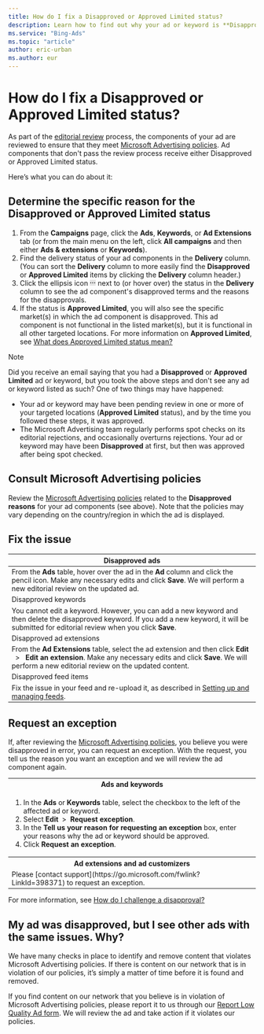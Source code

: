 ```yaml
---
title: How do I fix a Disapproved or Approved Limited status?
description: Learn how to find out why your ad or keyword is **Disapproved** or **Approved Limited**, verify that you're following Microsoft Advertising policies, and fix the issue.
ms.service: "Bing-Ads"
ms.topic: "article"
author: eric-urban
ms.author: eur
---
```


# How do I fix a Disapproved or Approved Limited status?

As part of the [editorial review](./hlp_BA_CONC_EditProcess.md) process, the components of your ad are reviewed to ensure that they meet [Microsoft Advertising policies](./hlp_BA_CONC_EditorialGuidelines.md). Ad components that don't pass the review process receive either Disapproved or Approved Limited status.

Here’s what you can do about it:

## Determine the specific reason for the **Disapproved** or **Approved Limited** status
1. From the **Campaigns** page, click the **Ads**, **Keywords**, or **Ad Extensions** tab (or from the main menu on the left, click **All campaigns** and then either **Ads &amp; extensions** or **Keywords**).
1. Find the delivery status of your ad components in the **Delivery** column. (You can sort the **Delivery** column to more easily find the **Disapproved** or **Approved Limited** items by clicking the **Delivery** column header.)
1. Click the ellipsis icon ![More information icon](../images/BA_ScreenCap_DeliveryDetails.png) next to (or hover over) the status in the **Delivery** column to see the ad component's disapproved terms and the reasons for the disapprovals.
1. If the status is **Approved Limited**, you will also see the specific market(s) in which the ad component is disapproved. This ad component is not functional in the listed market(s), but it is functional in all other targeted locations. For more information on **Approved Limited**, see [What does Approved Limited status mean?](./hlp_BA_CONC_ApprovedLimited.md)

> [!NOTE]
> Did you receive an email saying that you had a **Disapproved** or **Approved Limited** ad or keyword, but you took the above steps and don't see any ad or keyword listed as such? One of two things may have happened:
> 
> - Your ad or keyword may have been pending review in one or more of your targeted locations (**Approved Limited** status), and by the time you followed these steps, it was approved.
> - The Microsoft Advertising team regularly performs spot checks on its editorial rejections, and occasionally overturns rejections. Your ad or keyword may have been **Disapproved** at first, but then was approved after being spot checked.

## Consult Microsoft Advertising policies
Review the [Microsoft Advertising policies](./hlp_BA_CONC_EditorialGuidelines.md) related to the **Disapproved reasons** for your ad components (see above). Note that the policies may vary depending on the country/region in which the ad is displayed.

## Fix the issue
|Disapproved ads|
|---|
|From the **Ads** table, hover over the ad in the **Ad** column and click the pencil icon. Make any necessary edits and click **Save**. We will perform a new editorial review on the updated ad.|
|Disapproved keywords|
|You cannot edit a keyword. However, you can add a new keyword and then delete the disapproved keyword. If you add a new keyword, it will be submitted for editorial review when you click **Save**.|
|Disapproved ad extensions|
|From the **Ad Extensions** table, select the ad extension and then click **Edit** &nbsp; &gt; &nbsp; **Edit an extension**. Make any necessary edits and click **Save**. We will perform a new editorial review on the updated content.|
|Disapproved feed items|
|Fix the issue in your feed and re-upload it, as described in [Setting up and managing feeds](./hlp_BA_PROC_Feeds_WorkingWith.md).|

## Request an exception
If, after reviewing the [Microsoft Advertising policies](./hlp_BA_CONC_EditorialGuidelines.md), you believe you were disapproved in error, you can request an exception. With the request, you tell us the reason you want an exception and we will review the ad component again.

<table type="type1">
  <tr>
    <th scope="col">Ads and keywords</th>
  </tr>
  <tr>
    <td>
      <para>
        <ol>
          <li>
						In the <strong>Ads</strong> or <strong>Keywords</strong> table, select the checkbox to the left of the affected ad or keyword.
					  </li>
          <li>
						Select <strong>Edit</strong> &nbsp;&gt;&nbsp; <strong>Request exception</strong>.
					  </li>
          <li>
						In the <strong>Tell us your reason for requesting an exception</strong> box, enter your reasons why the ad or keyword should be approved.
					  </li>
          <li>
						Click <strong>Request an exception</strong>.
					  </li>
        </ol>
      </para>
    </td>
  </tr>
  <tr>
    <th scope="col">Ad extensions and ad customizers</th>
  </tr>
  <tr>
    <td>
					  Please [contact support](https://go.microsoft.com/fwlink?LinkId=398371) to request an exception.
					</td>
  </tr>
</table>

For more information, see [How do I challenge a disapproval?](./hlp_BA_PROC_RequestException.md)

## My ad was disapproved, but I see other ads with the same issues. Why?
We have many checks in place to identify and remove content that violates Microsoft Advertising policies. If there is content on our network that is in violation of our policies, it’s simply a matter of time before it is found and removed.

If you find content on our network that you believe is in violation of Microsoft Advertising policies, please report it to us through our [Report Low Quality Ad form](https://go.microsoft.com/fwlink?LinkId=398370). We will review the ad and take action if it violates our policies.

 

